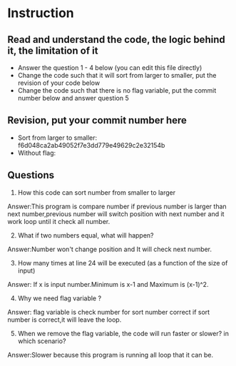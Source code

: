 ﻿# Instruction

## Read and understand the code, the logic behind it, the limitation of it
* Answer the question 1 - 4 below (you can edit this file directly)
* Change the code such that it will sort from larger to smaller, put the revision of your code below
* Change the code such that there is no flag variable, put the commit number below and answer question 5 


## Revision, put your commit number here
* Sort from larger to smaller: f6d048ca2ab49052f7e3dd779e49629c2e32154b
* Without flag: 

## Questions
1. How this code can sort number from smaller to larger
 
Answer:This program is compare number if previous number is larger than next number,previous number will switch position with next number and it work loop until it check all number.  

2. What if two numbers equal, what will happen? 

Answer:Number won't change position and It will check next number.

3. How many times at line 24 will be executed (as a function of the size of input) 

Answer: If x is input number.Minimum is x-1 and Maximum is (x-1)^2.

4. Why we need flag variable ? 

Answer: flag variable is check number for sort number correct if sort number is correct,it will leave the loop. 

5. When we remove the flag variable, the code will run faster or slower? in which scenario? 

Answer:Slower because this program is running all loop that it can be.
